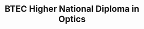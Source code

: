 ---
title: BTEC Higher National Diploma in Optics
organization: ESOL
location: Montpellier, FR
start: 2014-09-16
end: 2015-07-01
---